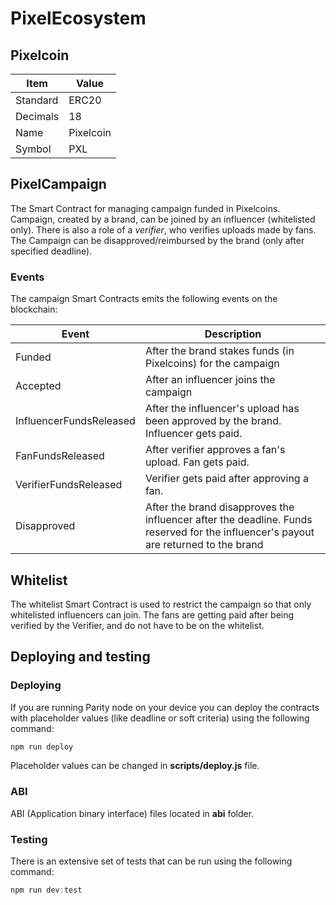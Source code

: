 # PixelEcosystem

## Pixelcoin

| Item  | Value |
| ------------- | ------------- |
| Standard  | ERC20  |
| Decimals | 18 |
| Name | Pixelcoin |
| Symbol | PXL |

## PixelCampaign

The Smart Contract for managing campaign funded in Pixelcoins.
Campaign, created by a brand, can be joined by an influencer (whitelisted only).
There is also a role of a *verifier*, who verifies uploads made by fans.
The Campaign can be disapproved/reimbursed by the brand (only after specified deadline).

### Events

The campaign Smart Contracts emits the following events on the blockchain:

| Event  | Description |
| ------------- | ------------- |
| Funded  | After the brand stakes funds (in Pixelcoins) for the campaign |
| Accepted  | After an influencer joins the campaign |
| InfluencerFundsReleased  | After the influencer's upload has been approved by the brand. Influencer gets paid. |
| FanFundsReleased  | After verifier approves a fan's upload. Fan gets paid. |
| VerifierFundsReleased  | Verifier gets paid after approving a fan. |
| Disapproved  | After the brand disapproves the influencer after the deadline. Funds reserved for the influencer's payout are returned to the brand |

## Whitelist

The whitelist Smart Contract is used to restrict the campaign so that only whitelisted influencers can join. The fans are getting paid after being verified by the Verifier, and do not have to be on the whitelist.

## Deploying and testing

### Deploying

If you are running Parity node on your device you can deploy the contracts with placeholder values (like deadline or soft criteria) using the following command:

```javascript
npm run deploy
```

Placeholder values can be changed in **scripts/deploy.js** file.

### ABI

ABI (Application binary interface) files located in **abi** folder.

### Testing

There is an extensive set of tests that can be run using the following command:
```javascript
npm run dev:test
```
